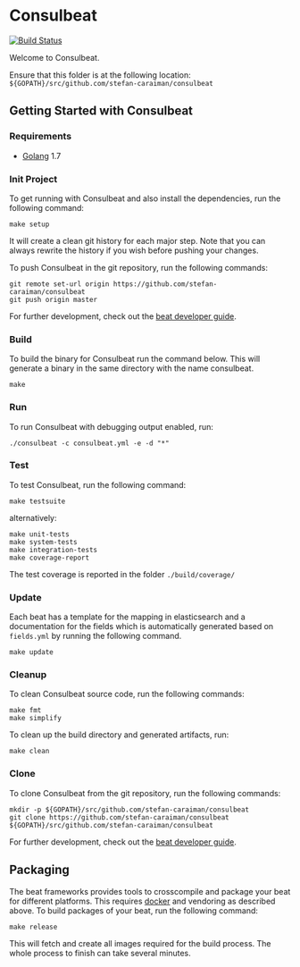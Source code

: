 # Consulbeat

[![Build Status](https://travis-ci.org/stefan-caraiman/consulbeat.svg?branch=master)](https://travis-ci.org/stefan-caraiman/consulbeat)

Welcome to Consulbeat.

Ensure that this folder is at the following location:
`${GOPATH}/src/github.com/stefan-caraiman/consulbeat`

## Getting Started with Consulbeat

### Requirements

* [Golang](https://golang.org/dl/) 1.7

### Init Project
To get running with Consulbeat and also install the
dependencies, run the following command:

```
make setup
```

It will create a clean git history for each major step. Note that you can always rewrite the history if you wish before pushing your changes.

To push Consulbeat in the git repository, run the following commands:

```
git remote set-url origin https://github.com/stefan-caraiman/consulbeat
git push origin master
```

For further development, check out the [beat developer guide](https://www.elastic.co/guide/en/beats/libbeat/current/new-beat.html).

### Build

To build the binary for Consulbeat run the command below. This will generate a binary
in the same directory with the name consulbeat.

```
make
```


### Run

To run Consulbeat with debugging output enabled, run:

```
./consulbeat -c consulbeat.yml -e -d "*"
```


### Test

To test Consulbeat, run the following command:

```
make testsuite
```

alternatively:
```
make unit-tests
make system-tests
make integration-tests
make coverage-report
```

The test coverage is reported in the folder `./build/coverage/`

### Update

Each beat has a template for the mapping in elasticsearch and a documentation for the fields
which is automatically generated based on `fields.yml` by running the following command.

```
make update
```


### Cleanup

To clean  Consulbeat source code, run the following commands:

```
make fmt
make simplify
```

To clean up the build directory and generated artifacts, run:

```
make clean
```


### Clone

To clone Consulbeat from the git repository, run the following commands:

```
mkdir -p ${GOPATH}/src/github.com/stefan-caraiman/consulbeat
git clone https://github.com/stefan-caraiman/consulbeat ${GOPATH}/src/github.com/stefan-caraiman/consulbeat
```


For further development, check out the [beat developer guide](https://www.elastic.co/guide/en/beats/libbeat/current/new-beat.html).


## Packaging

The beat frameworks provides tools to crosscompile and package your beat for different platforms. This requires [docker](https://www.docker.com/) and vendoring as described above. To build packages of your beat, run the following command:

```
make release
```

This will fetch and create all images required for the build process. The whole process to finish can take several minutes.
